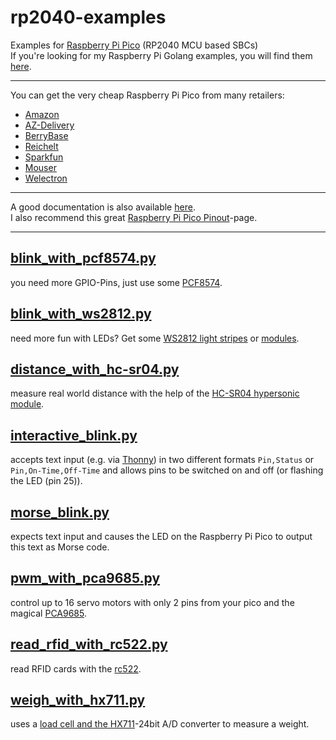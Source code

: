 # rp2040-examples
Examples for [Raspberry Pi Pico](https://www.raspberrypi.com/products/raspberry-pi-pico/) (RP2040 MCU based SBCs)  
If you're looking for my Raspberry Pi Golang examples, you will find them [here](https://github.com/SimonWaldherr/rpi-examples).  

---

You can get the very cheap Raspberry Pi Pico from many retailers:  
* [Amazon](https://amzn.to/3JscWee)
* [AZ-Delivery](https://www.az-delivery.de/products/raspberry-pi-pico?variant=39388890988640)
* [BerryBase](https://www.berrybase.de/raspberry-pi-pico-rp2040-mikrocontroller-board)
* [Reichelt](https://www.reichelt.de/raspberry-pi-pico-rp2040-cortex-m0-microusb-rasp-pi-pico-p295706.html)
* [Sparkfun](https://www.sparkfun.com/products/17829?src=raspberrypi)
* [Mouser](https://www.mouser.de/ProductDetail/Raspberry-Pi/SC0915?qs=T%252BzbugeAwjgnLi4azxXVFA%3D%3D&src=raspberrypi)
* [Welectron](https://www.welectron.com/Raspberry-Pi-Pico?src=raspberrypi)

---

A good documentation is also available [here](https://www.raspberrypi.com/documentation/microcontrollers/raspberry-pi-pico.html).  
I also recommend this great [Raspberry Pi Pico Pinout](https://pico.pinout.xyz/)-page.  

---

## [blink_with_pcf8574.py](https://github.com/SimonWaldherr/rp2040-examples/blob/main/blink_with_pcf8574.py)  
you need more GPIO-Pins, just use some [PCF8574](https://amzn.to/3UzPqCc).  

## [blink_with_ws2812.py](https://github.com/SimonWaldherr/rp2040-examples/blob/main/blink_with_ws2812.py)  
need more fun with LEDs? Get some [WS2812 light stripes](https://amzn.to/49YVDfr) or [modules](https://amzn.to/3vZMN3t).  

## [distance_with_hc-sr04.py](https://github.com/SimonWaldherr/rp2040-examples/blob/main/distance_with_hc-sr04.py)  
measure real world distance with the help of the [HC-SR04 hypersonic module](https://amzn.to/4bfb30p).  

## [interactive_blink.py](https://github.com/SimonWaldherr/rp2040-examples/blob/main/interactive_blink.py)  
accepts text input (e.g. via [Thonny](https://thonny.org/)) in two different formats ```Pin,Status``` or ```Pin,On-Time,Off-Time``` and allows pins to be switched on and off (or flashing the LED (pin 25)).  

## [morse_blink.py](https://github.com/SimonWaldherr/rp2040-examples/blob/main/morse_blink.py)  
expects text input and causes the LED on the Raspberry Pi Pico to output this text as Morse code.  

## [pwm_with_pca9685.py](https://github.com/SimonWaldherr/rp2040-examples/blob/main/pwm_with_pca9685.py)  
control up to 16 servo motors with only 2 pins from your pico and the magical [PCA9685](https://amzn.to/3UemVsB).  

## [read_rfid_with_rc522.py](https://github.com/SimonWaldherr/rp2040-examples/blob/main/read_rfid_with_rc522.py)  
read RFID cards with the [rc522](https://amzn.to/3xKmvm3).  

## [weigh_with_hx711.py](https://github.com/SimonWaldherr/rp2040-examples/blob/main/weigh_with_hx711.py)  
uses a [load cell and the HX711](https://amzn.to/4b3HnTE)-24bit A/D converter to measure a weight.  
